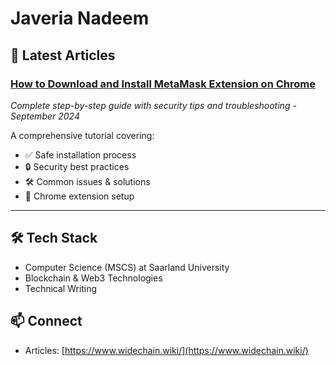 # Javeria Nadeem

## 📝 Latest Articles

### [How to Download and Install MetaMask Extension on Chrome](https://www.widechain.wiki/)
*Complete step-by-step guide with security tips and troubleshooting - September 2024*

A comprehensive tutorial covering:
- ✅ Safe installation process
- 🔒 Security best practices  
- 🛠️ Common issues & solutions
- 📱 Chrome extension setup

---

## 🛠️ Tech Stack
- Computer Science (MSCS) at Saarland University
- Blockchain & Web3 Technologies
- Technical Writing

## 📫 Connect
- Articles: [https://www.widechain.wiki/](https://www.widechain.wiki/)
